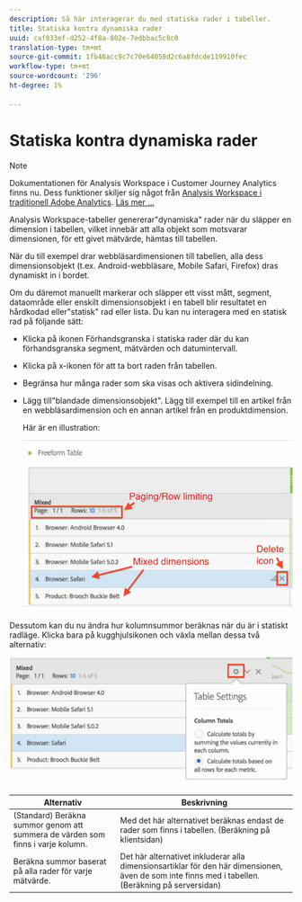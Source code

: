 ```yaml
---
description: Så här interagerar du med statiska rader i tabeller.
title: Statiska kontra dynamiska rader
uuid: caf033ef-d252-4f8a-802e-7edbbac5c8c0
translation-type: tm+mt
source-git-commit: 1fb46acc9c7c70e64058d2c6a8fdcde119910fec
workflow-type: tm+mt
source-wordcount: '296'
ht-degree: 1%

---
```



# Statiska kontra dynamiska rader

>[!NOTE]
>
>Dokumentationen för Analysis Workspace i Customer Journey Analytics finns nu. Dess funktioner skiljer sig något från [Analysis Workspace i traditionell Adobe Analytics](https://docs.adobe.com/content/help/en/analytics/analyze/analysis-workspace/home.html). [Läs mer …](/help/getting-started/cja-aa.md)

Analysis Workspace-tabeller genererar&quot;dynamiska&quot; rader när du släpper en dimension i tabellen, vilket innebär att alla objekt som motsvarar dimensionen, för ett givet mätvärde, hämtas till tabellen.

När du till exempel drar webbläsardimensionen till tabellen, alla dess dimensionsobjekt (t.ex. Android-webbläsare, Mobile Safari, Firefox) dras dynamiskt in i bordet.

Om du däremot manuellt markerar och släpper ett visst mått, segment, dataområde eller enskilt dimensionsobjekt i en tabell blir resultatet en hårdkodad eller&quot;statisk&quot; rad eller lista. Du kan nu interagera med en statisk rad på följande sätt:

* Klicka på ikonen Förhandsgranska i statiska rader där du kan förhandsgranska segment, mätvärden och datumintervall.
* Klicka på x-ikonen för att ta bort raden från tabellen.
* Begränsa hur många rader som ska visas och aktivera sidindelning.
* Lägg till&quot;blandade dimensionsobjekt&quot;. Lägg till exempel till en artikel från en webbläsardimension och en annan artikel från en produktdimension.

   Här är en illustration:

   ![](assets/static_rows.png)

Dessutom kan du nu ändra hur kolumnsummor beräknas när du är i statiskt radläge. Klicka bara på kugghjulsikonen och växla mellan dessa två alternativ:

![](assets/column-totals.png)

| Alternativ | Beskrivning |
|---|---|
| (Standard) Beräkna summor genom att summera de värden som finns i varje kolumn. | Med det här alternativet beräknas endast de rader som finns i tabellen. (Beräkning på klientsidan) |
| Beräkna summor baserat på alla rader för varje mätvärde. | Det här alternativet inkluderar alla dimensionsartiklar för den här dimensionen, även de som inte finns med i tabellen. (Beräkning på serversidan) |

